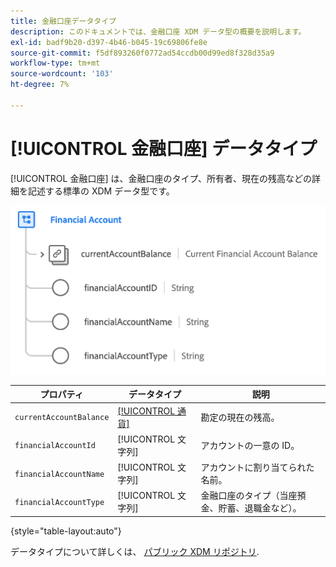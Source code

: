 ```yaml
---
title: 金融口座データタイプ
description: このドキュメントでは、金融口座 XDM データ型の概要を説明します。
exl-id: badf9b20-d397-4b46-b045-19c69806fe8e
source-git-commit: f5df893260f0772ad54ccdb00d99ed8f328d35a9
workflow-type: tm+mt
source-wordcount: '103'
ht-degree: 7%

---
```


# [!UICONTROL 金融口座] データタイプ

[!UICONTROL 金融口座] は、金融口座のタイプ、所有者、現在の残高などの詳細を記述する標準の XDM データ型です。

![](../images/data-types/financial-account.png)

| プロパティ | データタイプ | 説明 |
| --- | --- | --- |
| `currentAccountBalance` | [[!UICONTROL 通貨]](./currency.md) | 勘定の現在の残高。 |
| `financialAccountId` | [!UICONTROL 文字列] | アカウントの一意の ID。 |
| `financialAccountName` | [!UICONTROL 文字列] | アカウントに割り当てられた名前。 |
| `financialAccountType` | [!UICONTROL 文字列] | 金融口座のタイプ（当座預金、貯蓄、退職金など）。 |

{style="table-layout:auto"}

データタイプについて詳しくは、 [パブリック XDM リポジトリ](https://github.com/adobe/xdm/blob/master/docs/reference/datatypes/financial-account.schema.json).
